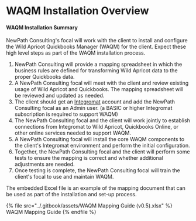# WAQM Installation Overview



#### WAQM Installation Summary

NewPath Consulting's focal will work with the client to install and configure the Wild Apricot Quickbooks Manager (WAQM) for the client. Expect these high level steps as part of the WAQM installation process.

1. NewPath Consulting will provide a mapping spreadsheet in which the business rules are defined for transforming Wild Apricot data to the proper Quickbooks data.
2. A NewPath Consulting focal will meet with the client and review existing usage of Wild Apricot and Quickbooks. The mapping spreadsheet will be reviewed and updated as needed.
3. The client should get an [Integromat](https://www.integromat.com) account and add the NewPath Consulting focal as an Admin user. (a BASIC or higher Integromat subscription is required to support WAQM)
4. The NewPath Consulting focal and the client will work jointly to establish connections from Integromat to Wild Apricot, Quickbooks Online, or other online services needed to support WAQM.
5. A NewPath Consulting focal will install the core WAQM components to the client's Integromat environment and perform the initial configuration.
6. Together, the NewPath Consulting focal and the client will perform some tests to ensure the mapping is correct and whether additional adjustments are needed.
7. Once testing is complete, the NewPath Consulting focal will train the client's focal to use and maintain WAQM.

The embedded Excel file is an example of the mapping document that can be used as part of the installation and set-up process.

{% file src="../.gitbook/assets/WAQM Mapping Guide (v0.5).xlsx" %}
WAQM Mapping Guide
{% endfile %}
